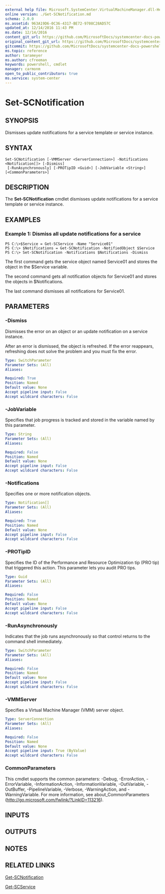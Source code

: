 ```yaml
---
external help file: Microsoft.SystemCenter.VirtualMachineManager.dll-Help.xml
online version: ./Get-SCNotification.md
schema: 2.0.0
ms.assetid: 963A19D6-0C36-4317-BE72-9708C28AD57C
updated_at: 12/14/2016 11:43 PM
ms.date: 12/14/2016
content_git_url: https://github.com/MicrosoftDocs/systemcenter-docs-powershell/blob/master/systemcenter-cmdlets/SystemCenter2016/VirtualMachineManager/v1.0/Set-SCNotification.md
original_content_git_url: https://github.com/MicrosoftDocs/systemcenter-docs-powershell/blob/master/systemcenter-cmdlets/SystemCenter2016/VirtualMachineManager/v1.0/Set-SCNotification.md
gitcommit: https://github.com/MicrosoftDocs/systemcenter-docs-powershell/blob/96cd9bd2780eb6b78c540fa00d3b8a4313e3ed40/systemcenter-cmdlets/SystemCenter2016/VirtualMachineManager/v1.0/Set-SCNotification.md
ms.topic: reference
author: tarameyer
ms.author: cfreeman
keywords: powershell, cmdlet
manager: carmonm
open_to_public_contributors: true
ms.service: system-center
---
```


# Set-SCNotification

## SYNOPSIS
Dismisses update notifications for a service template or service instance.

## SYNTAX

```
Set-SCNotification [-VMMServer <ServerConnection>] -Notifications <Notification[]> [-Dismiss]
 [-RunAsynchronously] [-PROTipID <Guid>] [-JobVariable <String>] [<CommonParameters>]
```

## DESCRIPTION
The **Set-SCNotification** cmdlet dismisses update notifications for a service template or service instance.

## EXAMPLES

### Example 1: Dismiss all update notifications for a service
```
PS C:\>$Service = Get-SCService -Name "Service01"
PS C:\> $Notifications = Get-SCNotification -NotifiedObject $Service
PS C:\> Set-SCNotification -Notifications $Notifications -Dismiss
```

The first command gets the service object named Service01 and stores the object in the $Service variable.

The second command gets all notification objects for Service01 and stores the objects in $Notifications.

The last command dismisses all notifications for Service01.

## PARAMETERS

### -Dismiss
Dismisses the error on an object or an update notification on a service instance.

After an error is dismissed, the object is refreshed.
If the error reappears, refreshing does not solve the problem and you must fix the error.

```yaml
Type: SwitchParameter
Parameter Sets: (All)
Aliases: 

Required: True
Position: Named
Default value: None
Accept pipeline input: False
Accept wildcard characters: False
```

### -JobVariable
Specifies that job progress is tracked and stored in the variable named by this parameter.

```yaml
Type: String
Parameter Sets: (All)
Aliases: 

Required: False
Position: Named
Default value: None
Accept pipeline input: False
Accept wildcard characters: False
```

### -Notifications
Specifies one or more notification objects.

```yaml
Type: Notification[]
Parameter Sets: (All)
Aliases: 

Required: True
Position: Named
Default value: None
Accept pipeline input: False
Accept wildcard characters: False
```

### -PROTipID
Specifies the ID of the Performance and Resource Optimization tip (PRO tip) that triggered this action.
This parameter lets you audit PRO tips.

```yaml
Type: Guid
Parameter Sets: (All)
Aliases: 

Required: False
Position: Named
Default value: None
Accept pipeline input: False
Accept wildcard characters: False
```

### -RunAsynchronously
Indicates that the job runs asynchronously so that control returns to the command shell immediately.

```yaml
Type: SwitchParameter
Parameter Sets: (All)
Aliases: 

Required: False
Position: Named
Default value: None
Accept pipeline input: False
Accept wildcard characters: False
```

### -VMMServer
Specifies a Virtual Machine Manager (VMM) server object.

```yaml
Type: ServerConnection
Parameter Sets: (All)
Aliases: 

Required: False
Position: Named
Default value: None
Accept pipeline input: True (ByValue)
Accept wildcard characters: False
```

### CommonParameters
This cmdlet supports the common parameters: -Debug, -ErrorAction, -ErrorVariable, -InformationAction, -InformationVariable, -OutVariable, -OutBuffer, -PipelineVariable, -Verbose, -WarningAction, and -WarningVariable. For more information, see about_CommonParameters (http://go.microsoft.com/fwlink/?LinkID=113216).

## INPUTS

## OUTPUTS

## NOTES

## RELATED LINKS

[Get-SCNotification](xref:SystemCenter2016/VirtualMachineManager/v1.0/Get-SCNotification.md)

[Get-SCService](xref:SystemCenter2016/VirtualMachineManager/v1.0/Get-SCService.md)


